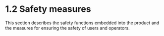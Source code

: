 # 1.2 Safety measures

This section describes the safety functions embedded into the product and the measures for ensuring the safety of users and operators.


